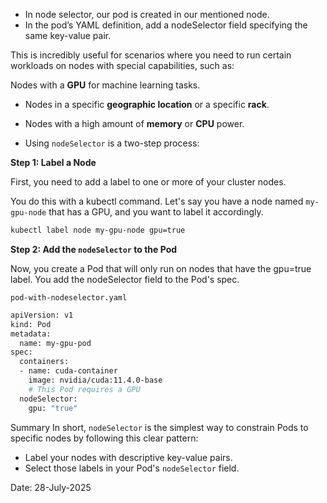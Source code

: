 



- In node selector, our pod is created in our mentioned node.
- In the pod’s YAML definition, add a nodeSelector field specifying the same key-value pair.


This is incredibly useful for scenarios where you need to run certain workloads on nodes with special capabilities, such as:

Nodes with a **GPU** for machine learning tasks.

- Nodes in a specific **geographic location** or a specific **rack**.

- Nodes with a high amount of **memory** or **CPU** power.

- Using `nodeSelector` is a two-step process:

**Step 1: Label a Node**

First, you need to add a label to one or more of your cluster nodes. 

You do this with a kubectl command. Let's say you have a node named `my-gpu-node` that has a GPU, and you want to label it accordingly.

```bash
kubectl label node my-gpu-node gpu=true
```


**Step 2: Add the `nodeSelector` to the Pod**

Now, you create a Pod that will only run on nodes that have the gpu=true label. You add the nodeSelector field to the Pod's spec.

`pod-with-nodeselector.yaml`

```bash
apiVersion: v1
kind: Pod
metadata:
  name: my-gpu-pod
spec:
  containers:
  - name: cuda-container
    image: nvidia/cuda:11.4.0-base
    # This Pod requires a GPU
  nodeSelector:
    gpu: "true"
```


Summary
In short, `nodeSelector` is the simplest way to constrain Pods to specific nodes by following this clear pattern:

- Label your nodes with descriptive key-value pairs.
- Select those labels in your Pod's `nodeSelector` field.


Date: 28-July-2025
